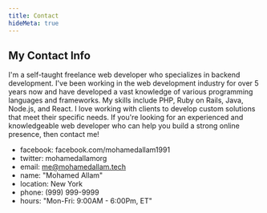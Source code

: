 ```yaml
---
title: Contact
hideMeta: true
---
```


## My Contact Info
I'm a self-taught freelance web developer who specializes in backend development. I've been working in the web development industry for over 5 years now and have developed a vast knowledge of various programming languages and frameworks. My skills include PHP, Ruby on Rails, Java, Node.js, and React. I love working with clients to develop custom solutions that meet their specific needs. If you're looking for an experienced and knowledgeable web developer who can help you build a strong online presence, then contact me!

- facebook: facebook.com/mohamedallam1991
- twitter: mohamedallamorg
- email: me@mohamedallam.tech
- name: "Mohamed Allam"
- location: New York
- phone: (999) 999-9999
- hours: "Mon-Fri: 9:00AM - 6:00Pm, ET"
